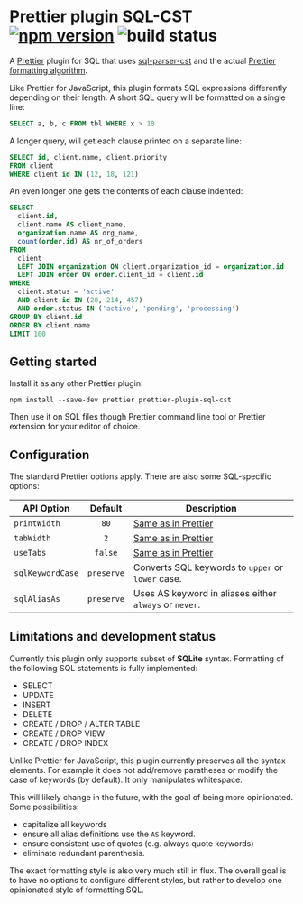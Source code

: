 # Prettier plugin SQL-CST [![npm version](https://img.shields.io/npm/v/prettier-plugin-sql-cst)](https://www.npmjs.com/package/prettier-plugin-sql-cst) ![build status](https://github.com/nene/prettier-plugin-sql-cst/actions/workflows/build.yml/badge.svg)

A [Prettier][] plugin for SQL that uses [sql-parser-cst][] and the
actual [Prettier formatting algorithm][wadler-prettier].

Like Prettier for JavaScript,
this plugin formats SQL expressions differently depending on their length.
A short SQL query will be formatted on a single line:

```sql
SELECT a, b, c FROM tbl WHERE x > 10
```

A longer query, will get each clause printed on a separate line:

```sql
SELECT id, client.name, client.priority
FROM client
WHERE client.id IN (12, 18, 121)
```

An even longer one gets the contents of each clause indented:

```sql
SELECT
  client.id,
  client.name AS client_name,
  organization.name AS org_name,
  count(order.id) AS nr_of_orders
FROM
  client
  LEFT JOIN organization ON client.organization_id = organization.id
  LEFT JOIN order ON order.client_id = client.id
WHERE
  client.status = 'active'
  AND client.id IN (28, 214, 457)
  AND order.status IN ('active', 'pending', 'processing')
GROUP BY client.id
ORDER BY client.name
LIMIT 100
```

## Getting started

Install it as any other Prettier plugin:

```
npm install --save-dev prettier prettier-plugin-sql-cst
```

Then use it on SQL files though Prettier command line tool or Prettier extension
for your editor of choice.

## Configuration

The standard Prettier options apply. There are also some SQL-specific options:

| API Option       |  Default   | Description                                            |
| ---------------- | :--------: | ------------------------------------------------------ |
| `printWidth`     |    `80`    | [Same as in Prettier][prettier-print-width]            |
| `tabWidth`       |    `2`     | [Same as in Prettier][prettier-tab-width]              |
| `useTabs`        |  `false`   | [Same as in Prettier][prettier-use-tabs]               |
| `sqlKeywordCase` | `preserve` | Converts SQL keywords to `upper` or `lower` case.      |
| `sqlAliasAs`     | `preserve` | Uses AS keyword in aliases either `always` or `never`. |

## Limitations and development status

Currently this plugin only supports subset of **SQLite** syntax.
Formatting of the following SQL statements is fully implemented:

- SELECT
- UPDATE
- INSERT
- DELETE
- CREATE / DROP / ALTER TABLE
- CREATE / DROP VIEW
- CREATE / DROP INDEX

Unlike Prettier for JavaScript, this plugin currently preserves all the syntax elements.
For example it does not add/remove paratheses or modify the case of keywords (by default).
It only manipulates whitespace.

This will likely change in the future, with the goal of being more opinionated.
Some possibilities:

- capitalize all keywords
- ensure all alias definitions use the `AS` keyword.
- ensure consistent use of quotes (e.g. always quote keywords)
- eliminate redundant parenthesis.

The exact formatting style is also very much still in flux.
The overall goal is to have no options to configure different styles,
but rather to develop one opinionated style of formatting SQL.

[prettier]: https://prettier.io/
[prettier-print-width]: https://prettier.io/docs/en/options.html#print-width
[prettier-tab-width]: https://prettier.io/docs/en/options.html#tab-width
[prettier-use-tabs]: https://prettier.io/docs/en/options.html#tabs
[sql-parser-cst]: https://github.com/nene/sql-parser-cst
[wadler-prettier]: http://homepages.inf.ed.ac.uk/wadler/papers/prettier/prettier.pdf
